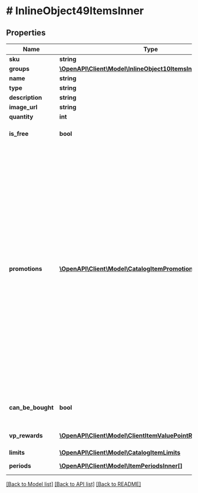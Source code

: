 # # InlineObject49ItemsInner

## Properties

Name | Type | Description | Notes
------------ | ------------- | ------------- | -------------
**sku** | **string** |  | [optional]
**groups** | [**\OpenAPI\Client\Model\InlineObject10ItemsInnerGroupsInner[]**](InlineObject10ItemsInnerGroupsInner.md) |  | [optional]
**name** | **string** |  | [optional]
**type** | **string** |  | [optional]
**description** | **string** |  | [optional]
**image_url** | **string** |  | [optional]
**quantity** | **int** |  | [optional]
**is_free** | **bool** | If &#x60;true&#x60;, the item is free. | [optional] [default to false]
**promotions** | [**\OpenAPI\Client\Model\CatalogItemPromotionsInner[]**](CatalogItemPromotionsInner.md) | Applied promotions for specific items in the cart. The array is returned in the following cases:  * A discount promotion is configured for a specific item.  * A promo code with the **Discount on selected items** setting is applied.  If no item-level promotions are applied, an empty array is returned. | [optional]
**can_be_bought** | **bool** | If &#x60;true&#x60;, the user can buy an item. | [optional]
**vp_rewards** | [**\OpenAPI\Client\Model\ClientItemValuePointRewardInner[]**](ClientItemValuePointRewardInner.md) | Value point item reward. | [optional]
**limits** | [**\OpenAPI\Client\Model\CatalogItemLimits**](CatalogItemLimits.md) |  | [optional]
**periods** | [**\OpenAPI\Client\Model\ItemPeriodsInner[]**](ItemPeriodsInner.md) | Item sales period. | [optional]

[[Back to Model list]](../../README.md#models) [[Back to API list]](../../README.md#endpoints) [[Back to README]](../../README.md)
